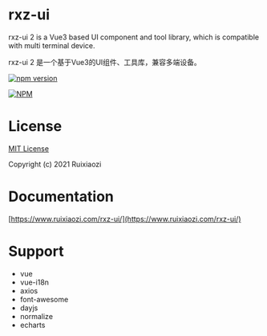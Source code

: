 # rxz-ui

rxz-ui 2 is a Vue3 based UI component and tool library, which is compatible with multi terminal device.

rxz-ui 2 是一个基于Vue3的UI组件、工具库，兼容多端设备。

[![npm version](https://badge.fury.io/js/rxz-ui.svg)](https://badge.fury.io/js/rxz-ui)

[![NPM](https://nodei.co/npm/rxz-ui.png)](https://nodei.co/npm/rxz-ui/)

# License

[MIT License](./LICENSE)

Copyright (c) 2021 Ruixiaozi


# Documentation

[https://www.ruixiaozi.com/rxz-ui/](https://www.ruixiaozi.com/rxz-ui/)

# Support

+ vue
+ vue-i18n
+ axios
+ font-awesome
+ dayjs
+ normalize
+ echarts

